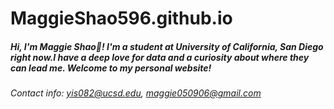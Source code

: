 # MaggieShao596.github.io
##### Hi, I'm Maggie Shao👋! I'm a student at University of California, San Diego right now.I have a deep love for data and a curiosity about where they can lead me. Welcome to my personal website!
###### Contact info: yis082@ucsd.edu, maggie050906@gmail.com
